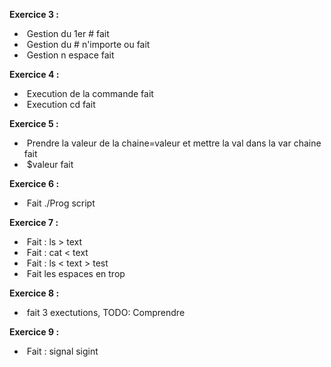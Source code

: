 <p><strong>Exercice 3 :</strong></p>
<ul>
<li>&nbsp;Gestion du 1er # fait</li>
<li>&nbsp;Gestion du # n'importe ou fait</li>
<li>&nbsp;Gestion n espace fait</li>
</ul>
<p><strong>Exercice 4 :</strong></p>
<ul>
<li>&nbsp;Execution de la commande fait</li>
<li>&nbsp;Execution cd fait</li>
</ul>

<p><strong>Exercice 5 :</strong></p>
<ul>
<li>&nbsp;Prendre la valeur de la chaine=valeur et mettre la val dans la var chaine fait</li>
<li>&nbsp;$valeur fait</li>
</ul>

<p><strong>Exercice 6 :</strong></p>
<ul>
<li>&nbsp;Fait ./Prog script</li>
</ul>

<p><strong>Exercice 7 :</strong></p>
<ul>
<li>&nbsp;Fait : ls > text</li>
<li>&nbsp;Fait : cat < text</li>
<li>&nbsp;Fait : ls < text > test</li>
<li>&nbsp;Fait les espaces en trop</li>
</ul>

<p><strong>Exercice 8 :</strong></p>
<ul>
<li>&nbsp;fait 3 exectutions, TODO: Comprendre</li>
</ul>
<p><strong>Exercice 9 :</strong></p>
<ul>
<li>&nbsp;Fait : signal sigint</li>
</ul>
